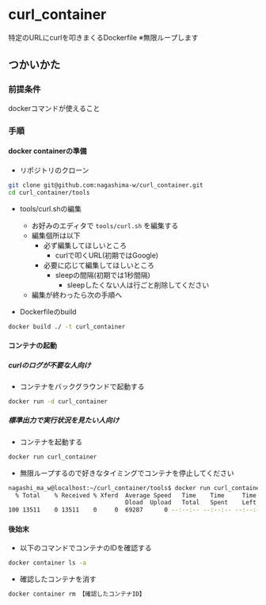 # curl_container
特定のURLにcurlを叩きまくるDockerfile
※無限ループします

## つかいかた
### 前提条件
dockerコマンドが使えること

### 手順
#### docker containerの準備
- リポジトリのクローン

```bash
git clone git@github.com:nagashima-w/curl_container.git
cd curl_container/tools
```

- tools/curl.shの編集
  - お好みのエディタで `tools/curl.sh` を編集する
  - 編集個所は以下
    - 必ず編集してほしいところ
      - curlで叩くURL(初期ではGoogle)
    - 必要に応じて編集してほしいところ
      - sleepの間隔(初期では1秒間隔)
        - sleepしたくない人は行ごと削除してください
  - 編集が終わったら次の手順へ

- Dockerfileのbuild

```bash
docker build ./ -t curl_container
```

#### コンテナの起動

##### curlのログが不要な人向け
- コンテナをバックグラウンドで起動する

```bash
docker run -d curl_container
```

##### 標準出力で実行状況を見たい人向け
- コンテナを起動する

```bash
docker run curl_container
```

- 無限ループするので好きなタイミングでコンテナを停止してください

```bash
nagashi_ma_w@localhost:~/curl_container/tools$ docker run curl_container
  % Total    % Received % Xferd  Average Speed   Time    Time     Time  Current
                                 Dload  Upload   Total   Spent    Left  Speed
100 13511    0 13511    0     0  69287      0 --:--:-- --:--:-- --:--:-- 69287
```

#### 後始末

- 以下のコマンドでコンテナのIDを確認する

```bash
docker container ls -a
```

- 確認したコンテナを消す

```bash
docker container rm 【確認したコンテナID】
```
